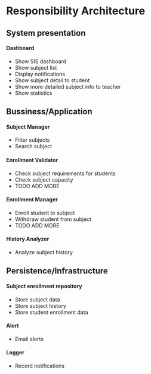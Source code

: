 # Responsibility Architecture

## System presentation

#### Dashboard

- Show SIS dashboard
- Show subject list
- Display notifications
- Show subject detail to student
- Show more detailed subject info to teacher
- Show statistics

## Bussiness/Application

#### Subject Manager

- Filter subjects
- Search subject

#### Enrollment Validator

- Check subject requirements for students
- Check subject capacity
- TODO ADD MORE
  
#### Enrollment Manager

- Enroll student to subject
- Withdraw student from subject
- TODO ADD MORE

#### History Analyzer

- Analyze subject history

## Persistence/Infrastructure

#### Subject enrollment repository

- Store subject data
- Store subject history
- Store student enrollment data

#### Alert

- Email alerts

#### Logger

- Record notifications
